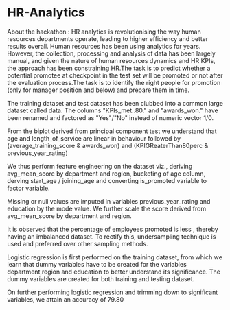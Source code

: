 # HR-Analytics

About the hackathon : 
HR analytics is revolutionising the way human resources departments operate, leading to higher efficiency and better results overall. Human resources has been using analytics for years. However, the collection, processing and analysis of data has been largely manual, and given the nature of human resources dynamics and HR KPIs, the approach has been constraining HR.The task is to predict whether a potential promotee at checkpoint in the test set will be promoted or not after the evaluation process.The task is to identify the right people for promotion (only for manager position and below) and prepare them in time.

  
The training dataset and test dataset has been clubbed into a common large dataset called data.
The columns "KPIs_met..80." and "awards_won." have been renamed and factored as "Yes"/"No" instead of numeric vector 1/0. 

From the biplot derived from principal component test we understand that age and length_of_service are linear in behaviour followed by (average_training_score & awards_won) and  (KPIGReaterThan80perc & previous_year_rating)

We thus perform feature engineering on the dataset viz., deriving avg_mean_score by department and region, bucketing of age column, derving start_age / joining_age and converting is_promoted variable to factor variable.

Missing or null values are imputed in variables previous_year_rating and education by the mode value. We further scale the score derived from avg_mean_score by department and region.

It is observed that the percentage of employees promoted is less , thereby having an imbalanced dataset. To rectify this, undersampling technique is used and preferred over other sampling methods.

Logistic regression is first performed on the training dataset, from which we learn that dummy variables have to be created for the variables department,region and education to better understand its significance. The dummy variables are created for both training and testing dataset.

On further performing logistic regression and trimming down to significant variables, we attain an accuracy of 79.80
